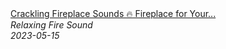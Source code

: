 <!--2024-01-14 01:04:00-->
<div class="yb">
  <a class="nodecor" href="/posts.html?relaks/crackling_fireplace_sounds_fireplace_for_your_home_24_hours_relaxing_fire_burning_video">
    <img class="preview" data-videoid="aat8IHHGdus" src="https://i.ytimg.com/vi/aat8IHHGdus/hqdefault.jpg" align="middle" alt="">
  </a>
  <div class="inlbl text">
    <a class="nodecor" href="/posts.html?relaks/crackling_fireplace_sounds_fireplace_for_your_home_24_hours_relaxing_fire_burning_video">Crackling Fireplace Sounds 🔥 Fireplace for Your...</a><br>
    <i class="smaller2">Relaxing Fire Sound</i><br>
    <i class="smaller3">2023-05-15</i>
  </div>
</div>
